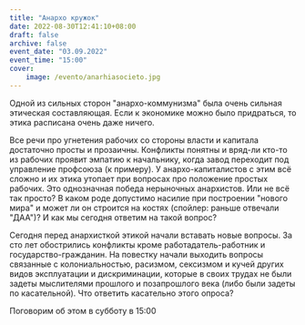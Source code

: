 ```yaml
---
title: "Анархо кружок"
date: 2022-08-30T12:41:10+08:00
draft: false
archive: false
event_date: "03.09.2022"
event_time: "15:00"
cover: 
    image: /evento/anarhiasocieto.jpg
---
```

Одной из сильных сторон "анархо-коммунизма" была очень сильная этическая составляющая. Если к экономике можно было придраться, то этика расписана очень даже ничего.

Все речи про угнетения рабочих со стороны власти и капитала достаточно просты и прозаичны. Конфликты понятны и вряд-ли кто-то из рабочих проявит эмпатию к начальнику, когда завод переходит под управление профсоюза (к примеру). У анархо-капиталистов с этим всё сложно и их этика утопает при вопросах про положение простых рабочих. Это однозначная победа нерыночных анархистов. Или не всё так просто? В каком роде допустимо насилие при построении "нового мира" и может ли он строится на костях (спойлер: раньше отвечали "ДАА")? И как мы сегодня ответим на такой вопрос?

Сегодня перед анархисткой этикой начали вставать новые вопросы. За сто лет обострились конфликты кроме работадатель-работник и государство-гражданин. На повестку начали выходить вопросы связанные с колониальностью, расизмом, сексизмом и кучей других видов эксплуатации и дискриминации, которые в своих трудах не были задеты мыслителями прошлого и позапрошлого века (либо были задеты по касательной). Что ответить касательно этого опроса?

Поговорим об этом в субботу в 15:00
